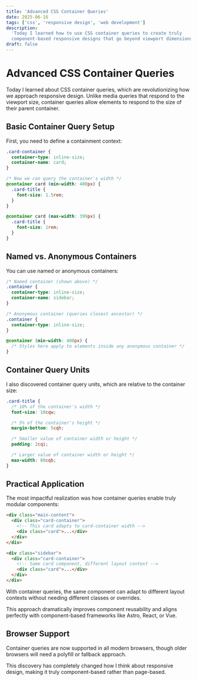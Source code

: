 ```yaml
---
title: 'Advanced CSS Container Queries'
date: 2025-06-16
tags: ['css', 'responsive design', 'web development']
description:
  'Today I learned how to use CSS container queries to create truly
  component-based responsive designs that go beyond viewport dimensions.'
draft: false
---
```


# Advanced CSS Container Queries

Today I learned about CSS container queries, which are revolutionizing how we
approach responsive design. Unlike media queries that respond to the viewport
size, container queries allow elements to respond to the size of their parent
container.

## Basic Container Query Setup

First, you need to define a containment context:

```css
.card-container {
  container-type: inline-size;
  container-name: card;
}

/* Now we can query the container's width */
@container card (min-width: 400px) {
  .card-title {
    font-size: 1.5rem;
  }
}

@container card (max-width: 399px) {
  .card-title {
    font-size: 1rem;
  }
}
```

## Named vs. Anonymous Containers

You can use named or anonymous containers:

```css
/* Named container (shown above) */
.container {
  container-type: inline-size;
  container-name: sidebar;
}

/* Anonymous container (queries closest ancestor) */
.container {
  container-type: inline-size;
}

@container (min-width: 400px) {
  /* Styles here apply to elements inside any anonymous container */
}
```

## Container Query Units

I also discovered container query units, which are relative to the container
size:

```css
.card-title {
  /* 10% of the container's width */
  font-size: 10cqw;

  /* 5% of the container's height */
  margin-bottom: 5cqh;

  /* Smaller value of container width or height */
  padding: 2cqi;

  /* Larger value of container width or height */
  max-width: 80cqb;
}
```

## Practical Application

The most impactful realization was how container queries enable truly modular
components:

```html
<div class="main-content">
  <div class="card-container">
    <!-- This card adapts to card-container width -->
    <div class="card">...</div>
  </div>
</div>

<div class="sidebar">
  <div class="card-container">
    <!-- Same card component, different layout context -->
    <div class="card">...</div>
  </div>
</div>
```

With container queries, the same component can adapt to different layout
contexts without needing different classes or overrides.

This approach dramatically improves component reusability and aligns perfectly
with component-based frameworks like Astro, React, or Vue.

## Browser Support

Container queries are now supported in all modern browsers, though older
browsers will need a polyfill or fallback approach.

This discovery has completely changed how I think about responsive design,
making it truly component-based rather than page-based.

